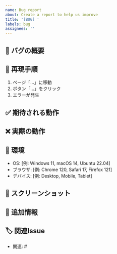 ```yaml
---
name: Bug report
about: Create a report to help us improve
title: '[BUG] '
labels: bug
assignees: ''
---
```


## 🐛 バグの概要
<!-- バグを簡潔に説明してください -->

## 🔄 再現手順
<!-- バグを再現するための手順を記述してください -->
1. ページ「...」に移動
2. ボタン「...」をクリック
3. エラーが発生

## ✅ 期待される動作
<!-- 何が起こるべきかを説明してください -->

## ❌ 実際の動作
<!-- 実際に何が起こったかを説明してください -->

## 📱 環境
- OS: [例: Windows 11, macOS 14, Ubuntu 22.04]
- ブラウザ: [例: Chrome 120, Safari 17, Firefox 121]
- デバイス: [例: Desktop, Mobile, Tablet]

## 📸 スクリーンショット
<!-- 可能であれば、スクリーンショットを添付してください -->

## 📝 追加情報
<!-- その他の関連する情報があれば記述してください -->

## 🏷️ 関連Issue
<!-- 関連するIssueがあれば記述してください -->
- 関連: #